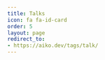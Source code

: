 ```yaml
---
title: Talks
icon: fa fa-id-card
order: 5
layout: page
redirect_to:
- https://aiko.dev/tags/talk/
---
```

